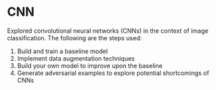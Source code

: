 # CNN
Explored convolutional neural networks (CNNs) in the context of image classification.
The following are the steps used:
1. Build and train a baseline model
2. Implement data augmentation techniques
3. Build your own model to improve upon the baseline
4. Generate adversarial examples to explore potential shortcomings of CNNs
